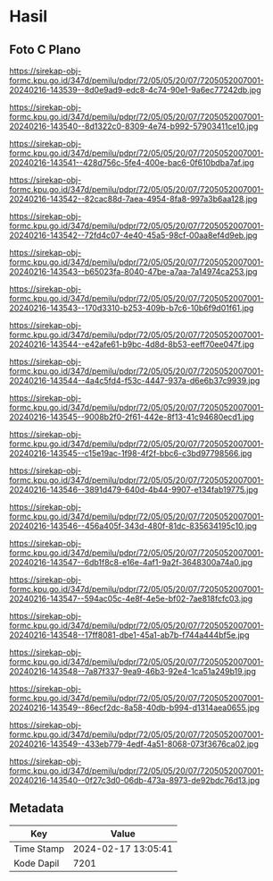 # Hasil

## Foto C Plano

https://sirekap-obj-formc.kpu.go.id/347d/pemilu/pdpr/72/05/05/20/07/7205052007001-20240216-143539--8d0e9ad9-edc8-4c74-90e1-9a6ec77242db.jpg

https://sirekap-obj-formc.kpu.go.id/347d/pemilu/pdpr/72/05/05/20/07/7205052007001-20240216-143540--8d1322c0-8309-4e74-b992-57903411ce10.jpg

https://sirekap-obj-formc.kpu.go.id/347d/pemilu/pdpr/72/05/05/20/07/7205052007001-20240216-143541--428d756c-5fe4-400e-bac6-0f610bdba7af.jpg

https://sirekap-obj-formc.kpu.go.id/347d/pemilu/pdpr/72/05/05/20/07/7205052007001-20240216-143542--82cac88d-7aea-4954-8fa8-997a3b6aa128.jpg

https://sirekap-obj-formc.kpu.go.id/347d/pemilu/pdpr/72/05/05/20/07/7205052007001-20240216-143542--72fd4c07-4e40-45a5-98cf-00aa8ef4d9eb.jpg

https://sirekap-obj-formc.kpu.go.id/347d/pemilu/pdpr/72/05/05/20/07/7205052007001-20240216-143543--b65023fa-8040-47be-a7aa-7a14974ca253.jpg

https://sirekap-obj-formc.kpu.go.id/347d/pemilu/pdpr/72/05/05/20/07/7205052007001-20240216-143543--170d3310-b253-409b-b7c6-10b6f9d01f61.jpg

https://sirekap-obj-formc.kpu.go.id/347d/pemilu/pdpr/72/05/05/20/07/7205052007001-20240216-143544--e42afe61-b9bc-4d8d-8b53-eeff70ee047f.jpg

https://sirekap-obj-formc.kpu.go.id/347d/pemilu/pdpr/72/05/05/20/07/7205052007001-20240216-143544--4a4c5fd4-f53c-4447-937a-d6e6b37c9939.jpg

https://sirekap-obj-formc.kpu.go.id/347d/pemilu/pdpr/72/05/05/20/07/7205052007001-20240216-143545--9008b2f0-2f61-442e-8f13-41c94680ecd1.jpg

https://sirekap-obj-formc.kpu.go.id/347d/pemilu/pdpr/72/05/05/20/07/7205052007001-20240216-143545--c15e19ac-1f98-4f2f-bbc6-c3bd97798566.jpg

https://sirekap-obj-formc.kpu.go.id/347d/pemilu/pdpr/72/05/05/20/07/7205052007001-20240216-143546--3891d479-640d-4b44-9907-e134fab19775.jpg

https://sirekap-obj-formc.kpu.go.id/347d/pemilu/pdpr/72/05/05/20/07/7205052007001-20240216-143546--456a405f-343d-480f-81dc-835634195c10.jpg

https://sirekap-obj-formc.kpu.go.id/347d/pemilu/pdpr/72/05/05/20/07/7205052007001-20240216-143547--6db1f8c8-e16e-4af1-9a2f-3648300a74a0.jpg

https://sirekap-obj-formc.kpu.go.id/347d/pemilu/pdpr/72/05/05/20/07/7205052007001-20240216-143547--594ac05c-4e8f-4e5e-bf02-7ae818fcfc03.jpg

https://sirekap-obj-formc.kpu.go.id/347d/pemilu/pdpr/72/05/05/20/07/7205052007001-20240216-143548--17ff8081-dbe1-45a1-ab7b-f744a444bf5e.jpg

https://sirekap-obj-formc.kpu.go.id/347d/pemilu/pdpr/72/05/05/20/07/7205052007001-20240216-143548--7a87f337-9ea9-46b3-92e4-1ca51a249b19.jpg

https://sirekap-obj-formc.kpu.go.id/347d/pemilu/pdpr/72/05/05/20/07/7205052007001-20240216-143549--86ecf2dc-8a58-40db-b994-d1314aea0655.jpg

https://sirekap-obj-formc.kpu.go.id/347d/pemilu/pdpr/72/05/05/20/07/7205052007001-20240216-143549--433eb779-4edf-4a51-8068-073f3676ca02.jpg

https://sirekap-obj-formc.kpu.go.id/347d/pemilu/pdpr/72/05/05/20/07/7205052007001-20240216-143540--0f27c3d0-06db-473a-8973-de92bdc76d13.jpg


## Metadata

| Key        | Value               |
| ---------- | ------------------- |
| Time Stamp | 2024-02-17 13:05:41 |
| Kode Dapil | 7201                |



